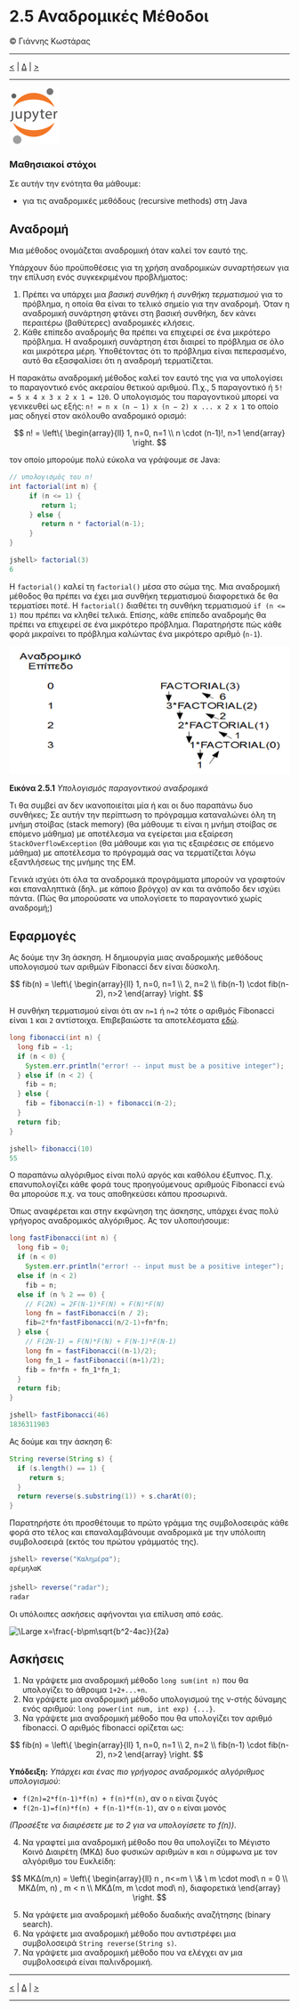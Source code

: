 # 2.5 Αναδρομικές Μέθοδοι
© Γιάννης Κωστάρας

---

[<](../2.4-Methods/README.md) | [Δ](../../README.md) | [>](../2.6-IDEs/README.md)

---

[![](../../../assets/jupyter_logo.svg)](2.5-RecursiveMethods.ipynb)

### Μαθησιακοί στόχοι
Σε αυτήν την ενότητα θα μάθουμε:

* για τις αναδρομικές μεθόδους (recursive methods) στη Java

## Αναδρομή
Μια μέθοδος ονομάζεται αναδρομική όταν καλεί τον εαυτό της.

Υπάρχουν δύο προϋποθέσεις για τη χρήση αναδρομικών συναρτήσεων για την επίλυση ενός συγκεκριμένου προβλήματος:

1. Πρέπει να υπάρχει μια _βασική συνθήκη_ ή _συνθήκη τερματισμού_ για το πρόβλημα, η οποία θα είναι το τελικό σημείο για την αναδρομή. Όταν η αναδρομική συνάρτηση φτάνει στη βασική συνθήκη, δεν κάνει περαιτέρω (βαθύτερες) αναδρομικές κλήσεις.
2. Κάθε επίπεδο αναδρομής θα πρέπει να επιχειρεί σε ένα μικρότερο πρόβλημα. Η αναδρομική συνάρτηση έτσι διαιρεί το πρόβλημα σε όλο και μικρότερα μέρη. Υποθέτοντας ότι το πρόβλημα είναι πεπερασμένο, αυτό θα εξασφαλίσει ότι η αναδρομή τερματίζεται.

Η παρακάτω αναδρομική μέθοδος καλεί τον εαυτό της για να υπολογίσει το παραγοντικό ενός ακεραίου θετικού αριθμού. Π.χ., 5 παραγοντικό ή  ```5! = 5 x 4 x 3 x 2 x 1 = 120```. 
Ο υπολογισμός του παραγοντικού μπορεί να γενικευθεί ως εξής: ```n! = n x (n − 1) x (n − 2) x ... x 2 x 1``` το οποίο μας οδηγεί στον ακόλουθο αναδρομικό ορισμό:

$$
n! = \left\{
    \begin{array}{ll}
        1, n=0, n=1 \\
        n \cdot (n-1)!, n>1
    \end{array}
\right.
$$

τον οποίο μπορούμε πολύ εύκολα να γράψουμε σε Java:


```Java
// υπολογισμός του n!
int factorial(int n) {
     if (n <= 1) {
        return 1;
     } else {
        return n * factorial(n-1);
     }
}
```
```java
jshell> factorial(3)
6
```
Η ```factorial()``` καλεί τη ```factorial()``` μέσα στο σώμα της. Μια αναδρομική μέθοδος θα πρέπει να έχει μια συνθήκη τερματισμού διαφορετικά δε θα τερματίσει ποτέ. Η ```factorial()``` διαθέτει τη συνθήκη τερματισμού ```if (n <= 1)``` που πρέπει να κληθεί τελικά. Επίσης, κάθε επίπεδο αναδρομής θα πρέπει να επιχειρεί σε ένα μικρότερο πρόβλημα. Παρατηρήστε πώς κάθε φορά μικραίνει το πρόβλημα καλώντας ένα μικρότερο αριθμό (```n-1```).

![](assets/Fig1.png)

**Εικόνα 2.5.1** _Υπολογισμός παραγοντικού αναδρομικά_

Τι θα συμβεί αν δεν ικανοποιείται μία ή και οι δυο παραπάνω δυο συνθήκες; Σε αυτήν την περίπτωση το πρόγραμμα καταναλώνει όλη τη μνήμη στοίβας (stack memory) (θα μάθουμε τι είναι η μνήμη στοίβας σε επόμενο μάθημα) με αποτέλεσμα να εγείρεται μια εξαίρεση ```StackOverflowException``` (θα μάθουμε και για τις εξαιρέσεις σε επόμενο μάθημα) με αποτέλεσμα το πρόγραμμά σας να τερματίζεται λόγω εξαντλήσεως της μνήμης της ΕΜ.

Γενικά ισχύει ότι όλα τα αναδρομικά προγράμματα μπορούν να γραφτούν και επαναληπτικά (δηλ. με κάποιο βρόγχο) αν και τα ανάποδο δεν ισχύει πάντα. (Πώς θα μπορούσατε να υπολογίσετε το παραγοντικό χωρίς αναδρομή;)

## Εφαρμογές

Ας δούμε την 3η άσκηση. Η δημιουργία μιας αναδρομικής μεθόδους υπολογισμού των αριθμών Fibonacci δεν είναι δύσκολη. 

$$
fib(n) = \left\{
    \begin{array}{ll}
        1, n=0, n=1 \\
        2, n=2 \\
        fib(n-1) \cdot fib(n-2), n>2
    \end{array}
\right.
$$

Η συνθήκη τερματισμού είναι ότι αν ```n=1``` ή ```n=2``` τότε ο αριθμός Fibonacci είναι ```1``` και ```2``` αντίστοιχα. Επιβεβαιώστε τα αποτελέσματα [εδώ](https://www.omnicalculator.com/math/fibonacci).


```Java
long fibonacci(int n) {
  long fib = -1;
  if (n < 0) {
    System.err.println("error! -- input must be a positive integer");
  } else if (n < 2) {
    fib = n;
  } else {
    fib = fibonacci(n-1) + fibonacci(n-2);
  }
  return fib;
}
```

```Java
jshell> fibonacci(10)
55
```
Ο παραπάνω αλγόριθμος είναι πολύ αργός και καθόλου έξυπνος. Π.χ. επανυπολογίζει κάθε φορά τους προηγούμενους αριθμούς Fibonacci ενώ θα μπορούσε π.χ. να τους αποθηκεύσει κάπου προσωρινά.

Όπως αναφέρεται και στην εκφώνηση της άσκησης, υπάρχει ένας πολύ γρήγορος αναδρομικός αλγόριθμος. Ας τον υλοποιήσουμε:


```Java
long fastFibonacci(int n) {
  long fib = 0;
  if (n < 0)
    System.err.println("error! -- input must be a positive integer");
  else if (n < 2)
    fib = n;
  else if (n % 2 == 0) { 
    // F(2N) = 2F(N-1)*F(N) + F(N)*F(N)
    long fn = fastFibonacci(n / 2);
    fib=2*fn*fastFibonacci(n/2-1)+fn*fn;
  } else {	
    // F(2N-1) = F(N)*F(N) + F(N-1)*F(N-1)
    long fn = fastFibonacci((n-1)/2);
    long fn_1 = fastFibonacci((n+1)/2);
    fib = fn*fn + fn_1*fn_1;
  }
  return fib;
}
```
```Java
jshell> fastFibonacci(46)
1836311903
```
Ας δούμε και την άσκηση 6:

```Java
String reverse(String s) {
  if (s.length() == 1) {
     return s;
  }
  return reverse(s.substring(1)) + s.charAt(0);
}
```
Παρατηρήστε ότι προσθέτουμε το πρώτο γράμμα της συμβολοσειράς κάθε φορά στο τέλος και επαναλαμβάνουμε αναδρομικά με την υπόλοιπη συμβολοσειρά (εκτός του πρώτου γράμματός της).
```Java
jshell> reverse("Καλημέρα");
αρέμηλαΚ

jshell> reverse("radar");
radar
```

Οι υπόλοιπες ασκήσεις αφήνονται για επίλυση από εσάς.

<img src="https://latex.codecogs.com/svg.latex?\Large&space;x=\frac{-b\pm\sqrt{b^2-4ac}}{2a}" title="\Large x=\frac{-b\pm\sqrt{b^2-4ac}}{2a}" />


## Ασκήσεις
1. Να γράψετε μια αναδρομική μέθοδο ```long sum(int n)``` που θα υπολογίζει το άθροιμα ```1+2+...+n```. 
2. Να γράψετε μια αναδρομική μέθοδο υπολογισμού της ν-στής δύναμης ενός αριθμού: 
   ```long power(int num, int exp) {...}```.
3. Να γράψετε μια αναδρομική μέθοδο που θα υπολογίζει τον αριθμό fibonacci. Ο αριθμός fibonacci ορίζεται ως: 

$$
fib(n) = \left\{
\begin{array}{ll}
    1, n=0, n=1 \\
    2, n=2 \\
    fib(n-1) \cdot fib(n-2), n>2
\end{array}
\right.
$$

   **Υπόδειξη:** _Υπάρχει και ένας πιο γρήγορος αναδρομικός αλγόριθμος υπολογισμού_:
   
  * ```f(2n)=2*f(n-1)*f(n) + f(n)*f(n)```, αν ο ```n``` είναι ζυγός
  * ```f(2n-1)=f(n)*f(n) + f(n-1)*f(n-1)```, αν ο ```n``` είναι μονός
 
   _(Προσέξτε να διαιρέσετε με το 2 για να υπολογίσετε το f(n))_.

4) Να γραφτεί μια αναδρομική μέθοδο που θα υπολογίζει το Μέγιστο Κοινό Διαιρέτη (ΜΚΔ) δυο φυσικών αριθμών ```m``` και ```n``` σύμφωνα με τον αλγόριθμο του Ευκλείδη:

$$
 ΜΚΔ(m,n) = \left\{
    \begin{array}{ll}
        n              , n<=m \ \& \ m \cdot mod\ n = 0 \\
        ΜΚΔ(m, n)      , m < n \\
        ΜΚΔ(m, m \cdot mod\ n), διαφορετικά
    \end{array}
 \right.
$$

5) Να γράψετε μια αναδρομική μέθοδο δυαδικής αναζήτησης (binary search). 
6) Να γράψετε μια αναδρομική μέθοδο που αντιστρέφει μια συμβολοσειρά ```String reverse(String s)```.
7) Να γράψετε μια αναδρομική μέθοδο που να ελέγχει αν μια συμβολοσειρά είναι παλινδρομική.

---

[<](../2.4-Methods/README.md) | [Δ](../../README.md) | [>](../2.6-IDEs/README.md)

---

